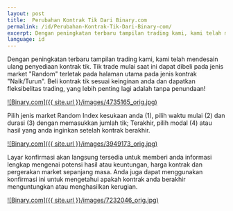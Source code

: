 ```yaml
---
layout: post
title:  Perubahan Kontrak Tik Dari Binary.com
permalink: /id/Perubahan-Kontrak-Tik-Dari-Binary-com/
excerpt: Dengan peningkatan terbaru tampilan trading kami, kami telah mendesain ulang penyediaan kontrak tik. Tik trade mulai saat ini dapat dibeli pada jenis market "Random" terletak pada halaman utama pada jenis kontrak "Naik/Turun". Beli kontrak tik sesuai keinginan anda dan dapatkan fleksibelitas trading, yang lebih penting lagi adalah tanpa penundaan!
language: id
---
```


Dengan peningkatan terbaru tampilan trading kami, kami telah mendesain ulang penyediaan kontrak tik. Tik trade mulai saat ini dapat dibeli pada jenis market "Random" terletak pada halaman utama pada jenis kontrak "Naik/Turun". Beli kontrak tik sesuai keinginan anda dan dapatkan fleksibelitas trading, yang lebih penting lagi adalah tanpa penundaan!

[![Binary.com]({{ site.url }}/images/4735165_orig.jpg)](https://www.binary.com/)

Pilih jenis market Random Index kesukaan anda (1), pilih waktu mulai (2) dan durasi (3) dengan memasukkan jumlah tik; Terakhir, pilih modal (4) atau hasil yang anda inginkan setelah kontrak berakhir.

[![Binary.com]({{ site.url }}/images/3949173_orig.jpg)](https://www.binary.com/)

Layar konfirmasi akan langsung tersedia untuk memberi anda informasi lengkap mengenai potensi hasil atau keuntungan, harga kontrak dan pergerakan market sepanjang masa. Anda juga dapat menggunakan konfirmasi ini untuk mengetahui apakah kontrak anda berakhir menguntungkan atau menghasilkan kerugian.

[![Binary.com]({{ site.url }}/images/7232046_orig.jpg)](https://www.binary.com)
